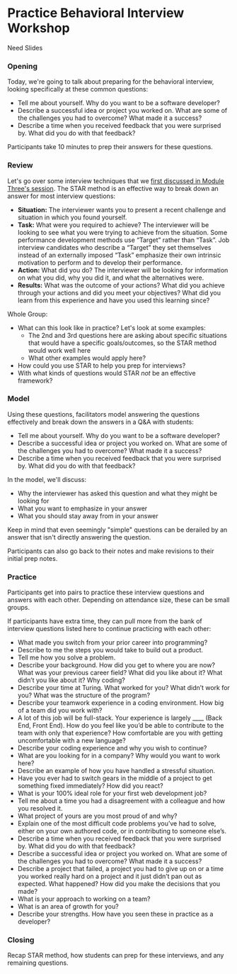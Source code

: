 # Practice Behavioral Interview Workshop

Need Slides

### Opening
Today, we're going to talk about preparing for the behavioral interview, looking specifically at these common questions:

* Tell me about yourself. Why do you want to be a software developer?
* Describe a successful idea or project you worked on. What are some of the challenges you had to overcome? What made it a success?
* Describe a time when you received feedback that you were surprised by. What did you do with that feedback?

Participants take 10 minutes to prep their answers for these questions.

### Review
Let's go over some interview techniques that we [first discussed in Module Three's session](https://github.com/turingschool/career-development-curriculum/blob/master/module_three/interview_workshop.md). The STAR method is an effective way to break down an answer for most interview questions:

* **Situation:** The interviewer wants you to present a recent challenge and situation in which you found yourself.
* **Task:** What were you required to achieve? The interviewer will be looking to see what you were trying to achieve from the situation. Some performance development methods use “Target” rather than “Task”. Job interview candidates who describe a “Target” they set themselves instead of an externally imposed “Task” emphasize their own intrinsic motivation to perform and to develop their performance.
* **Action:** What did you do? The interviewer will be looking for information on what you did, why you did it, and what the alternatives were.
* **Results:** What was the outcome of your actions? What did you achieve through your actions and did you meet your objectives? What did you learn from this experience and have you used this learning since?

Whole Group:
* What can this look like in practice? Let's look at some examples:
    * The 2nd and 3rd questions here are asking about specific situations that would have a specific goals/outcomes, so the STAR method would work well here
    * What other examples would apply here?
* How could you use STAR to help you prep for interviews?
* With what kinds of questions would STAR *not* be an effective framework?
   
### Model
Using these questions, facilitators model answering the questions effectively and break down the answers in a Q&A with students:

* Tell me about yourself. Why do you want to be a software developer?
* Describe a successful idea or project you worked on. What are some of the challenges you had to overcome? What made it a success?
* Describe a time when you received feedback that you were surprised by. What did you do with that feedback?

In the model, we'll discuss:

* Why the interviewer has asked this question and what they might be looking for
* What you want to emphasize in your answer
* What you should stay away from in your answer

Keep in mind that even seemingly "simple" questions can be derailed by an answer that isn't directly answering the question. 

Participants can also go back to their notes and make revisions to their initial prep notes.

### Practice
Participants get into pairs to practice these interview questions and answers with each other. Depending on attendance size, these can be small groups. 

If participants have extra time, they can pull more from the bank of interview questions listed here to continue practicing with each other:

* What made you switch from your prior career into programming? 
* Describe to me the steps you would take to build out a product.
* Tell me how you solve a problem.
* Describe your background. How did you get to where you are now? What was your previous career field? What did you like about it? What didn’t you like about it? Why coding? 
* Describe your time at Turing. What worked for you? What didn’t work for you? What was the structure of the program?
* Describe your teamwork experience in a coding environment. How big of a team did you work with?
* A lot of this job will be full-stack. Your experience is largely ____ (Back End, Front End). How do you feel like you’d be able to contribute to the team with only that experience? How comfortable are you with getting uncomfortable with a new language?
* Describe your coding experience and why you wish to continue?
* What are you looking for in a company? Why would you want to work here?
* Describe an example of how you have handled a stressful situation.
* Have you ever had to switch gears in the middle of a project to get something fixed immediately? How did you react?
* What is your 100% ideal role for your first web development job?
* Tell me about a time you had a disagreement with a colleague and how you resolved it.
* What project of yours are you most proud of and why? 
* Explain one of the most difficult code problems you’ve had to solve, either on your own authored code, or in contributing to someone else’s.
* Describe a time when you received feedback that you were surprised by. What did you do with that feedback?
* Describe a successful idea or project you worked on. What are some of the challenges you had to overcome? What made it a success?
* Describe a project that failed, a project you had to give up on or a time you worked really hard on a project and it just didn’t pan out as expected. What happened? How did you make the decisions that you made?
* What is your approach to working on a team?
* What is an area of growth for you?
* Describe your strengths. How have you seen these in practice as a developer?

### Closing
Recap STAR method, how students can prep for these interviews, and any remaining questions. 
